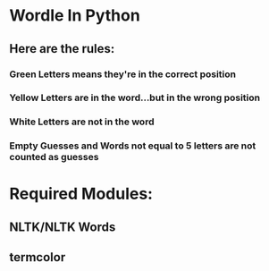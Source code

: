 # Wordle In Python
## Here are the rules: 
### Green Letters means they're in the correct position
### Yellow Letters are in the word...but in the wrong position
### White Letters are not in the word
### Empty Guesses and Words not equal to 5 letters are not counted as guesses


# Required Modules:
## NLTK/NLTK Words
## termcolor 
